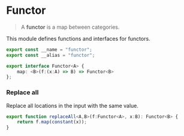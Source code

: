 
# Functor
> A **functor** is a map between categories.

This module defines functions and interfaces for functors.
```typescript
export const __name = "functor";
export const __alias = "functor";

export interface Functor<A> {
    map: <B>(f:(x:A) => B) => Functor<B>
};
```

### Replace all
Replace all locations in the input with the same value.
```typescript
export function replaceAll<A,B>(f:Functor<A>, x:B): Functor<B> {
    return f.map(constant(x));
}
```
